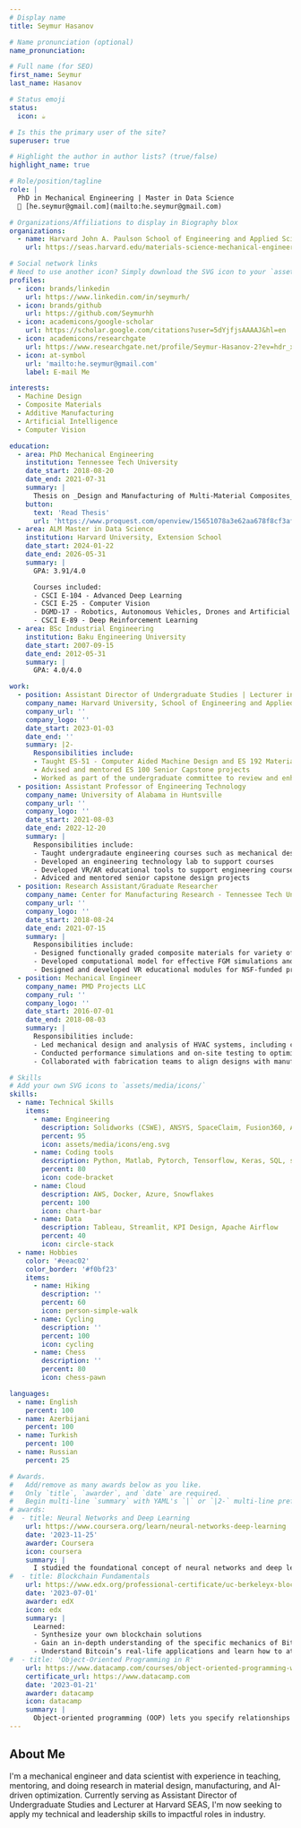 ```yaml
---
# Display name
title: Seymur Hasanov

# Name pronunciation (optional)
name_pronunciation: 

# Full name (for SEO)
first_name: Seymur
last_name: Hasanov

# Status emoji
status:
  icon: ☕️

# Is this the primary user of the site?
superuser: true

# Highlight the author in author lists? (true/false)
highlight_name: true

# Role/position/tagline
role: |
  PhD in Mechanical Engineering | Master in Data Science  
  📧 [he.seymur@gmail.com](mailto:he.seymur@gmail.com)

# Organizations/Affiliations to display in Biography blox
organizations:
  - name: Harvard John A. Paulson School of Engineering and Applied Sciences
    url: https://seas.harvard.edu/materials-science-mechanical-engineering

# Social network links
# Need to use another icon? Simply download the SVG icon to your `assets/media/icons/` folder.
profiles:
  - icon: brands/linkedin
    url: https://www.linkedin.com/in/seymurh/
  - icon: brands/github
    url: https://github.com/Seymurhh
  - icon: academicons/google-scholar
    url: https://scholar.google.com/citations?user=5dYjfjsAAAAJ&hl=en
  - icon: academicons/researchgate
    url: https://www.researchgate.net/profile/Seymur-Hasanov-2?ev=hdr_xprf
  - icon: at-symbol
    url: 'mailto:he.seymur@gmail.com'
    label: E-mail Me    

interests:
  - Machine Design
  - Composite Materials
  - Additive Manufacturing
  - Artificial Intelligence
  - Computer Vision

education:
  - area: PhD Mechanical Engineering
    institution: Tennessee Tech University
    date_start: 2018-08-20
    date_end: 2021-07-31
    summary: |
      Thesis on _Design and Manufacturing of Multi-Material Composites_. Supervised by [Prof Ismail Fidan](https://www.tntech.edu/directory/engineering/faculty/ismail-fidan.php). Presented papers at SFF conferences with the contributions being published in variety of impactful journals.
    button:
      text: 'Read Thesis'
      url: 'https://www.proquest.com/openview/15651078a3e62aa678f8cf3af0811840/1?pq-origsite=gscholar&cbl=18750&diss=y'
  - area: ALM Master in Data Science
    institution: Harvard University, Extension School
    date_start: 2024-01-22
    date_end: 2026-05-31
    summary: |
      GPA: 3.91/4.0

      Courses included:
      - CSCI E-104 - Advanced Deep Learning
      - CSCI E-25 - Computer Vision
      - DGMD-17 - Robotics, Autonomous Vehicles, Drones and Artificial Intelligence
      - CSCI E-89 - Deep Reinforcement Learning
  - area: BSc Industrial Engineering
    institution: Baku Engineering University
    date_start: 2007-09-15
    date_end: 2012-05-31
    summary: |
      GPA: 4.0/4.0

work:
  - position: Assistant Director of Undergraduate Studies | Lecturer in Mechanical Engineering
    company_name: Harvard University, School of Engineering and Applied Sciences
    company_url: ''
    company_logo: ''
    date_start: 2023-01-03
    date_end: ''
    summary: |2-
      Responsibilities include:
      - Taught ES-51 - Computer Aided Machine Design and ES 192 Material Selection by Design courses
      - Advised and mentored ES 100 Senior Capstone projects
      - Worked as part of the undergraduate committee to review and enhance the undergradaute engineering curriculum
  - position: Assistant Professor of Engineering Technology
    company_name: University of Alabama in Huntsville
    company_url: ''
    company_logo: ''
    date_start: 2021-08-03
    date_end: 2022-12-20
    summary: |
      Responsibilities include:
      - Taught undergradaute engineering courses such as mechanical desgin, manufacturing, dynamics, mechanics of materials
      - Developed an engineering technology lab to support courses
      - Developed VR/AR educational tools to support engineering courses
      - Adviced and mentored senior capstone design projects
  - position: Research Assistant/Graduate Researcher
    company_name: Center for Manufacturing Research - Tennessee Tech University
    company_url: ''
    company_logo: ''
    date_start: 2018-08-24
    date_end: 2021-07-15
    summary: |
      Responsibilities include:
      - Designed functionally graded composite materials for variety of applications in industry
      - Developed computational model for effective FGM simulations and conducted mechanical, thermal characterizations.
      - Designed and developed VR educational modules for NSF-funded projects.
  - position: Mechanical Engineer
    company_name: PMD Projects LLC
    company_rul: ''
    company_logo: ''
    date_start: 2016-07-01
    date_end: 2018-08-03
    summary: |
      Responsibilities include:
      - Led mechanical design and analysis of HVAC systems, including component selection and system layout.
      - Conducted performance simulations and on-site testing to optimize thermal and fluid performance.
      - Collaborated with fabrication teams to align designs with manufacturing capabilities and installation constraints.

# Skills
# Add your own SVG icons to `assets/media/icons/`
skills:
  - name: Technical Skills
    items:
      - name: Engineering
        description: Solidworks (CSWE), ANSYS, SpaceClaim, Fusion360, AutoCAD, Pre-Pro-Max
        percent: 95
        icon: assets/media/icons/eng.svg
      - name: Coding tools
        description: Python, Matlab, Pytorch, Tensorflow, Keras, SQL, scikit-learn, SparkML, LangChain, LlamaIndex
        percent: 80
        icon: code-bracket
      - name: Cloud
        description: AWS, Docker, Azure, Snowflakes
        percent: 100
        icon: chart-bar
      - name: Data
        description: Tableau, Streamlit, KPI Design, Apache Airflow
        percent: 40
        icon: circle-stack
  - name: Hobbies
    color: '#eeac02'
    color_border: '#f0bf23'
    items:
      - name: Hiking
        description: ''
        percent: 60
        icon: person-simple-walk
      - name: Cycling
        description: ''
        percent: 100
        icon: cycling
      - name: Chess
        description: ''
        percent: 80
        icon: chess-pawn

languages:
  - name: English
    percent: 100
  - name: Azerbijani
    percent: 100
  - name: Turkish
    percent: 100
  - name: Russian
    percent: 25

# Awards.
#   Add/remove as many awards below as you like.
#   Only `title`, `awarder`, and `date` are required.
#   Begin multi-line `summary` with YAML's `|` or `|2-` multi-line prefix and indent 2 spaces below.
# awards:
#  - title: Neural Networks and Deep Learning
    url: https://www.coursera.org/learn/neural-networks-deep-learning
    date: '2023-11-25'
    awarder: Coursera
    icon: coursera
    summary: |
      I studied the foundational concept of neural networks and deep learning. By the end, I was familiar with the significant technological trends driving the rise of deep learning; build, train, and apply fully connected deep neural networks; implement efficient (vectorized) neural networks; identify key parameters in a neural network’s architecture; and apply deep learning to your own applications.
#  - title: Blockchain Fundamentals
    url: https://www.edx.org/professional-certificate/uc-berkeleyx-blockchain-fundamentals
    date: '2023-07-01'
    awarder: edX
    icon: edx
    summary: |
      Learned:
      - Synthesize your own blockchain solutions
      - Gain an in-depth understanding of the specific mechanics of Bitcoin
      - Understand Bitcoin’s real-life applications and learn how to attack and destroy Bitcoin, Ethereum, smart contracts and Dapps, and alternatives to Bitcoin’s Proof-of-Work consensus algorithm
#  - title: 'Object-Oriented Programming in R'
    url: https://www.datacamp.com/courses/object-oriented-programming-with-s3-and-r6-in-r
    certificate_url: https://www.datacamp.com
    date: '2023-01-21'
    awarder: datacamp
    icon: datacamp
    summary: |
      Object-oriented programming (OOP) lets you specify relationships between functions and the objects that they can act on, helping you manage complexity in your code. This is an intermediate level course, providing an introduction to OOP, using the S3 and R6 systems. S3 is a great day-to-day R programming tool that simplifies some of the functions that you write. R6 is especially useful for industry-specific analyses, working with web APIs, and building GUIs.
---
```


## About Me

I'm a mechanical engineer and data scientist with experience in teaching, mentoring, and doing research in material design, manufacturing, and AI-driven optimization. Currently serving as Assistant Director of Undergraduate Studies and Lecturer at Harvard SEAS, I'm now seeking to apply my technical and leadership skills to impactful roles in industry.
